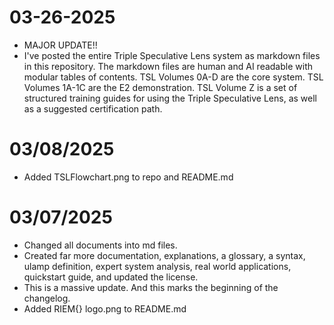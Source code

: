 # 03-26-2025
* MAJOR UPDATE!!
* I've posted the entire Triple Speculative Lens system as markdown files in this repository. The markdown files are human and AI readable with modular tables of contents. TSL Volumes 0A-D are the core system. TSL Volumes 1A-1C are the E2 demonstration. TSL Volume Z is a set of structured training guides for using the Triple Speculative Lens, as well as a suggested certification path.

# 03/08/2025
* Added TSLFlowchart.png to repo and README.md

# 03/07/2025
* Changed all documents into md files.
* Created far more documentation, explanations, a glossary, a syntax, ulamp definition, expert system analysis, real world applications, quickstart guide, and updated the license.
* This is a massive update. And this marks the beginning of the changelog.
* Added RIEM{} logo.png to README.md
